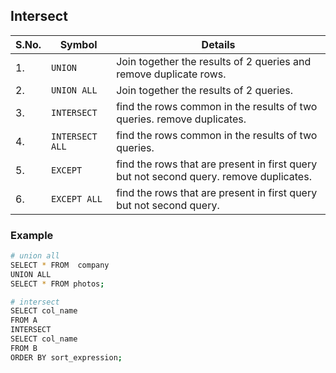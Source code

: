 ## Intersect

|S.No.|Symbol|Details|
|-----|------|----------|
|1.|`UNION`|Join together the results of 2 queries and remove duplicate rows.|
|2.|`UNION ALL`|Join together the results of 2 queries.|
|3.|`INTERSECT`|find the rows common in the results of two queries. remove duplicates.|
|4.|`INTERSECT ALL`|find the rows common in the results of two queries.|
|5.|`EXCEPT`|find the rows that are present in first query but not second query. remove duplicates.|
|6.|`EXCEPT ALL`|find the rows that are present in first query but not second query.|

### Example

 ```bash
# union all
 SELECT * FROM  company
 UNION ALL
 SELECT * FROM photos;
 ```
 ```bash
 # intersect
 SELECT col_name
FROM A
INTERSECT
SELECT col_name
FROM B
ORDER BY sort_expression;
```
